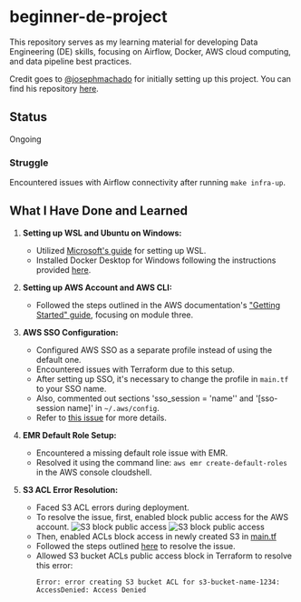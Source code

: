 # beginner-de-project

This repository serves as my learning material for developing Data Engineering (DE) skills, focusing on Airflow, Docker, AWS cloud computing, and data pipeline best practices.

Credit goes to [@josephmachado](https://github.com/josephmachado) for initially setting up this project. You can find his repository [here](https://github.com/josephmachado/beginner_de_project).

## Status
Ongoing

### Struggle
Encountered issues with Airflow connectivity after running `make infra-up`.

## What I Have Done and Learned

1. **Setting up WSL and Ubuntu on Windows:**
    - Utilized [Microsoft's guide](https://learn.microsoft.com/en-gb/windows/wsl/install) for setting up WSL.
    - Installed Docker Desktop for Windows following the instructions provided [here](https://docs.docker.com/desktop/install/windows-install/).

2. **Setting up AWS Account and AWS CLI:**
    - Followed the steps outlined in the AWS documentation's ["Getting Started" guide](https://aws.amazon.com/getting-started/guides/setup-environment/module-one/), focusing on module three.

3. **AWS SSO Configuration:**
    - Configured AWS SSO as a separate profile instead of using the default one.
    - Encountered issues with Terraform due to this setup.
    - After setting up SSO, it's necessary to change the profile in `main.tf` to your SSO name.
    - Also, commented out sections 'sso_session = 'name'' and '[sso-session name]' in `~/.aws/config`.
    - Refer to [this issue](https://github.com/hashicorp/terraform/issues/32448#issuecomment-1505575049) for more details.

4. **EMR Default Role Setup:**
    - Encountered a missing default role issue with EMR.
    - Resolved it using the command line: `aws emr create-default-roles` in the AWS console cloudshell.

5. **S3 ACL Error Resolution:**
    - Faced S3 ACL errors during deployment.
    - To resolve the issue, first, enabled block public access for the AWS account. 
      ![S3 block public access](https://github.com/JirapatJean/beginner_de_project/assets/73807990/fa56157e-96bd-4507-8ff9-3d90d9101761)
      ![S3 block public access](https://github.com/JirapatJean/beginner_de_project/assets/73807990/d4d8e58f-96d6-45f3-af50-0a5fdca3180d)
    - Then, enabled ACLs block access in newly created S3 in [main.tf](https://github.com/JirapatJean/beginner_de_project/blob/e6fa00e23a6e75400d76b09bcf5e8258a4bd2cbc/terraform/main.tf#L34-L41)
    - Followed the steps outlined [here](https://medium.com/terraform-aws-tips/aws-disabled-s3-acl-88d8976df26e) to resolve the issue.
    - Allowed S3 bucket ACLs public access block in Terraform to resolve this error: 
      ```
      Error: error creating S3 bucket ACL for s3-bucket-name-1234: AccessDenied: Access Denied
      ```

